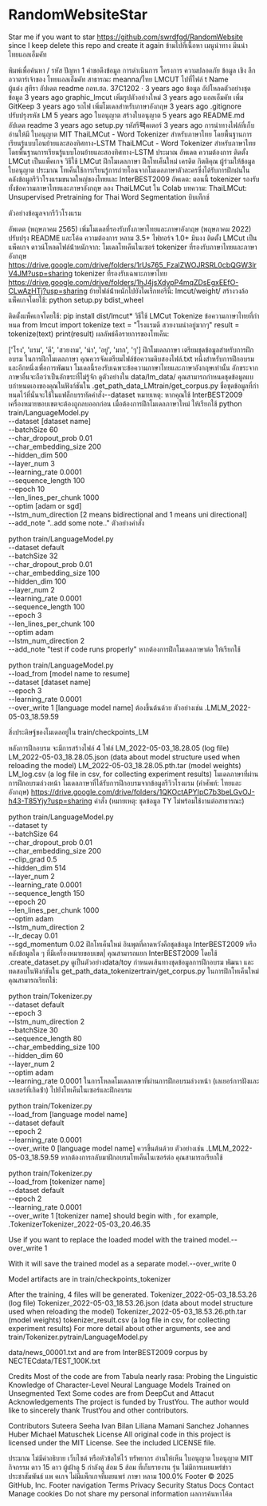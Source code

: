 # RandomWebsiteStar
Star me if you want to star https://github.com/swrdfgd/RandomWebsite since I keep delete this repo and create it again
ข้ามไปที่เนื้อหา
เมนูนําทาง
มีนน่า
ไทยแอลเอ็มคัท

พิมพ์เพื่อค้นหา /
รหัส
ปัญหา
1
คําขอดึงข้อมูล
การดําเนินการ
โครงการ
ความปลอดภัย
ข้อมูล เชิง ลึก
อวาตาร์เจ้าของ
ไทยแอลเอ็มคัท
สาธารณะ
meanna/ไทย LMCUT
ไปที่ไฟล์
t
Name		
ผู้แต่ง
สุทีรา
อัปเดต readme
กอท.ฮล. 37C1202
 · 
3 years ago
ข้อมูล
อัปโหลดตัวอย่างชุดข้อมูล
3 years ago
graphic_lmcut
เพิ่มรูปตัวอย่างใหม่
3 years ago
แอลเอ็มคัท
เพิ่ม GitKeep
3 years ago
รถไฟ
เพิ่มโมเดลสําหรับภาษาอังกฤษ
3 years ago
.gitignore
ปรับปรุงรหัส LM
5 years ago
ใบอนุญาต
สร้างใบอนุญาต
5 years ago
README.md
อัปเดต readme
3 years ago
setup.py
รหัสรี팩คเตอร์
3 years ago
การนําทางไฟล์ที่เก็บ
อ่านให้มี
ใบอนุญาต MIT
ThaiLMCut - Word Tokenizer สําหรับภาษาไทย โดยพื้นฐานการเรียนรู้แบบโอนย้ายและสองทิศทาง-LSTM
ThaiLMCut - Word Tokenizer สําหรับภาษาไทย โดยพื้นฐานการเรียนรู้แบบโอนย้ายและสองทิศทาง-LSTM
ประมาณ
อัพเดต
ความต้องการ
ติดตั้ง LMCut เป็นแพ็คเกจ
วิธีใช้ LMCut
ฝึกโมเดลภาษา
ฝึกโทเค็นใหม่
เครดิต
กิตติคุณ
ผู้ร่วมให้ข้อมูล
ใบอนุญาต
ประมาณ
โทเค็นใช้การเรียนรู้การถ่ายโอนจากโมเดลภาษาตัวละครซึ่งได้รับการฝึกฝนในคลังข้อมูลรีวิวโรงแรมขนาดใหญ่ของไทยและ InterBEST2009
อัพเดต: ตอนนี้ tokenizer รองรับทั้งข้อความภาษาไทยและภาษาอังกฤษ
ลอง ThaiLMCut ใน Colab
บทความ: ThaiLMCut: Unsupervised Pretraining for Thai Word Segmentation
บิบเท็กซ์


ตัวอย่างข้อมูลจากรีวิวโรงแรม


อัพเดต
(พฤษภาคม 2565) เพิ่มโมเดลที่รองรับทั้งภาษาไทยและภาษาอังกฤษ
(พฤษภาคม 2022) ปรับปรุง README และโค้ด
ความต้องการ
หลาม 3.5+
ไฟทอร์จ 1.0+
มึนงง
ติดตั้ง LMCut เป็นแพ็คเกจ
ดาวน์โหลดไฟล์น้ําหนักจาก:
โมเดลโทเค็นไนเซอร์
tokenizer ที่รองรับภาษาไทยและภาษาอังกฤษ
https://drive.google.com/drive/folders/1rUs765_FzalZWOJRSRL0cbQGW3lrV4JM?usp=sharing
tokenizer ที่รองรับเฉพาะภาษาไทย
https://drive.google.com/drive/folders/1hJ4jsXdypP4mqZDsEgxEEfO-CLwAzHTj?usp=sharing
ย้ายไฟล์น้ําหนักไปยังไดเร็กทอรีนี้:
lmcut/weight/
สร้างวงล้อแพ็คเกจโดยใช้:
python setup.py bdist_wheel

ติดตั้งแพ็คเกจโดยใช้:
pip install dist/lmcut*
วิธีใช้ LMCut
Tokenize ข้อความภาษาไทยที่กําหนด
from lmcut import tokenize
text = "โรงแรมดี สวยงามน่าอยู่มากๆ"
result = tokenize(text)
print(result)
ผลลัพธ์คือรายการของโทเค็น:

['โรง', 'แรม', 'ดี', 'สวยงาม', 'น่า', 'อยู่', 'มาก', 'ๆ']
ฝึกโมเดลภาษา
เตรียมชุดข้อมูลสําหรับการฝึกอบรม
ในการฝึกโมเดลภาษา คุณควรจัดเตรียมไฟล์ข้อความดิบสองไฟล์.txt หนึ่งสําหรับการฝึกอบรมและอีกหนึ่งเพื่อการพัฒนา โมเดลนี้รองรับเฉพาะข้อความภาษาไทยและภาษาอังกฤษเท่านั้น อักขระจากภาษาอื่นจะถือว่าเป็นอักขระที่ไม่รู้จัก
ดูตัวอย่างใน data/lm_data/
คุณสามารถกําหนดชุดข้อมูลแบบกําหนดเองของคุณในฟังก์ชันใน .get_path_data_LMtrain/get_corpus.py
ชื่อชุดข้อมูลที่กําหนดไว้ที่นั่นจะใช้ในแฟล็กบรรทัดคําสั่ง--dataset
หมายเหตุ: หากคุณใช้ InterBEST2009 เครื่องหมายขอบเขตจะต้องถูกลบออกก่อน
เมื่อต้องการฝึกโมเดลภาษาใหม่ ให้เรียกใช้
python train/LanguageModel.py \
--dataset [dataset name] \
--batchSize 60 \
--char_dropout_prob 0.01 \
--char_embedding_size 200 \
--hidden_dim 500 \
--layer_num 3 \
--learning_rate 0.0001 \
--sequence_length 100 \
--epoch 10 \
--len_lines_per_chunk 1000 \
--optim [adam or sgd] \
--lstm_num_direction [2 means bidirectional and 1 means uni directional] \
--add_note "..add some note.."
ตัวอย่างคําสั่ง

python train/LanguageModel.py \
--dataset default \
--batchSize 32 \
--char_dropout_prob 0.01 \
--char_embedding_size 100 \
--hidden_dim 100 \
--layer_num 2 \
--learning_rate 0.0001 \
--sequence_length 100 \
--epoch 3 \
--len_lines_per_chunk 100 \
--optim adam \
--lstm_num_direction 2 \
--add_note "test if code runs properly"
หากต้องการฝึกโมเดลภาษาต่อ ให้เรียกใช้

python train/LanguageModel.py \
--load_from [model name to resume] \
--dataset [dataset name] \
--epoch 3 \
--learning_rate 0.0001 \
--over_write 1
[language model name] ต้องขึ้นต้นด้วย ตัวอย่างเช่น .LMLM_2022-05-03_18.59.59

สิ่งประดิษฐ์ของโมเดลอยู่ใน train/checkpoints_LM

หลังการฝึกอบรม จะมีการสร้างไฟล์ 4 ไฟล์
LM_2022-05-03_18.28.05          (log file)
LM_2022-05-03_18.28.05.json     (data about model structure used when reloading the model)
LM_2022-05-03_18.28.05.pth.tar  (model weights)
LM_log.csv    (a log file in csv, for collecting experiment results)
โมเดลภาษาที่ผ่านการฝึกอบรมล่วงหน้า
โมเดลภาษาที่ได้รับการฝึกอบรมจากข้อมูลรีวิวโรงแรม (คําศัพท์: ไทยและอังกฤษ)
https://drive.google.com/drive/folders/1QKOctAPYIpC7b3beLGvOJ-h43-T85Yjy?usp=sharing
คําสั่ง (หมายเหตุ: ชุดข้อมูล TY ไม่พร้อมใช้งานต่อสาธารณะ)

python train/LanguageModel.py \
--dataset ty \
--batchSize 64 \
--char_dropout_prob 0.01 \
--char_embedding_size 200 \
--clip_grad 0.5 \
--hidden_dim 514 \
--layer_num 2 \
--learning_rate 0.0001 \
--sequence_length 150 \
--epoch 20 \
--len_lines_per_chunk 1000 \
--optim adam \
--lstm_num_direction 2 \
--lr_decay 0.01 \
--sgd_momentum 0.02
ฝึกโทเค็นใหม่
อินพุตที่คาดหวังคือชุดข้อมูล InterBEST2009 หรือคลังข้อมูลใด ๆ ที่มีเครื่องหมายขอบเขต|
คุณสามารถแยก InterBEST2009 โดยใช้ .create_dataset.py
ดูเป็นตัวอย่างdata/toy
กําหนดเส้นทางชุดข้อมูลการฝึกอบรม พัฒนา และทดสอบในฟังก์ชันใน get_path_data_tokenizertrain/get_corpus.py
ในการฝึกโทเค็นใหม่ คุณสามารถเรียกใช้:

python train/Tokenizer.py \
--dataset default \
--epoch 3 \
--lstm_num_direction 2 \
--batchSize 30 \
--sequence_length 80 \
--char_embedding_size 100 \
--hidden_dim 60 \
--layer_num 2 \
--optim adam \
--learning_rate 0.0001
ในการโหลดโมเดลภาษาที่ผ่านการฝึกอบรมล่วงหน้า (เลเยอร์การฝังและเลเยอร์ที่เกิดซ้ํา) ไปยังโทเค็นไนเซอร์และฝึกอบรม

python train/Tokenizer.py \
--load_from [language model name] \
--dataset default \
--epoch 2 \
--learning_rate 0.0001 \
--over_write 0
[language model name] ควรขึ้นต้นด้วย ตัวอย่างเช่น .LMLM_2022-05-03_18.59.59
หากต้องการกลับมาฝึกอบรมโทเค็นไนเซอร์ต่อ คุณสามารถเรียกใช้

python train/Tokenizer.py \
--load_from [tokenizer name] \
--dataset default \
--epoch 2 \
--learning_rate 0.0001 \
--over_write 1
[tokenizer name] should begin with , for example, .TokenizerTokenizer_2022-05-03_20.46.35

Use if you want to replace the loaded model with the trained model.--over_write 1

With it will save the trained model as a separate model.--over_write 0

Model artifacts are in train/checkpoints_tokenizer

After the training, 4 files will be generated.
Tokenizer_2022-05-03_18.53.26          (log file)
Tokenizer_2022-05-03_18.53.26.json     (data about model structure used when reloading the model)
Tokenizer_2022-05-03_18.53.26.pth.tar  (model weights)
tokenizer_result.csv    (a log file in csv, for collecting experiment results)
For more detail about other arguments, see and train/Tokenizer.pytrain/LanguageModel.py

data/news_00001.txt and are from InterBEST2009 corpus by NECTECdata/TEST_100K.txt

Credits
Most of the code are from Tabula nearly rasa: Probing the Linguistic Knowledge of Character-Level Neural Language Models Trained on Unsegmented Text
Some codes are from DeepCut and Attacut
Acknowledgements
The project is funded by TrustYou. The author would like to sincerely thank TrustYou and other contributors.

Contributors
Suteera Seeha
Ivan Bilan
Liliana Mamani Sanchez
Johannes Huber
Michael Matuschek
License
All original code in this project is licensed under the MIT License. See the included LICENSE file.

ประมาณ
ไม่มีคําอธิบาย เว็บไซต์ หรือหัวข้อให้ไว้
ทรัพยากร
 อ่านให้เห็น
ใบอนุญาต
 ใบอนุญาต MIT
 กิจกรรม
ดาว
 15 ดาว
ผู้เฝ้าดู
 5 กําลังดู
ส้อม
 5 ส้อม
ที่เก็บรายงาน
รุ่น
ไม่มีการเผยแพร่ข่าวประชาสัมพันธ์
แพ คเกจ
ไม่มีแพ็กเกจที่เผยแพร่
ภาษา
หลาม
100.0%
Footer
© 2025 GitHub, Inc.
Footer navigation
Terms
Privacy
Security
Status
Docs
Contact
Manage cookies
Do not share my personal information
ผลการค้นหาโค้ด
